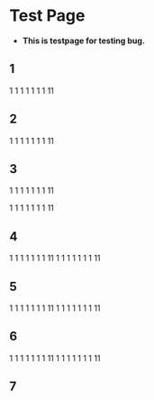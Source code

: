 #   Test Page
*   **This is testpage for testing bug.**

##  1
1
1
1
1
1
1
1
11

##  2
1
1
1
1
1
1
1
11

##  3
1
1
1
1
1
1
1
11

1
1
1
1
1
1
1
11
##  4
1
1
1
1
1
1
1
11
1
1
1
1
1
1
1
11
##  5
1
1
1
1
1
1
1
11
1
1
1
1
1
1
1
11
##  6
1
1
1
1
1
1
1
11
1
1
1
1
1
1
1
11
##  7